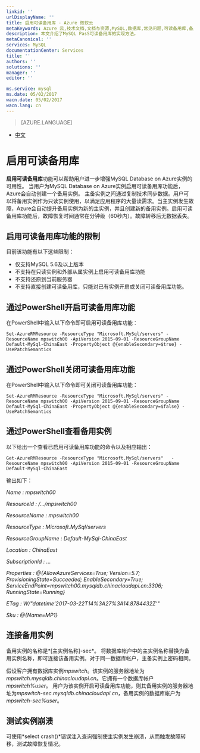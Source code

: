```yaml
---
linkid: ''
urlDisplayName: ''
title: 启用可读备用库 - Azure 微软云
metaKeywords: Azure 云,技术文档,文档与资源,MySQL,数据库,常见问题,可读备用库,备用库实例,Azure MySQL, MySQL PaaS,Azure MySQL PaaS, Azure MySQL Service, Azure RDS,FAQ
description: 本文介绍了MySQL PasS可读备用库的实现方法。
metaCanonical: ''
services: MySQL
documentationCenter: Services
title: ''
authors: ''
solutions: ''
manager: ''
editor: ''

ms.service: mysql
ms.date: 05/02/2017
wacn.date: 05/02/2017
wacn.lang: cn
---
```


> [AZURE.LANGUAGE]
- [中文](./mysql-database-enable-secondary.md)

# 启用可读备用库

**启用可读备用库**功能可以帮助用户进一步增强MySQL Database on Azure实例的可用性。 当用户为MySQL Database on Azure实例启用可读备用库功能后，Azure会自动创建一个备用实例。 主备实例之间通过复制技术同步数据。用户可以将备用实例作为只读实例使用，以满足应用程序的大量读需求。当主实例发生故障，Azure会自动提升备用实例为新的主实例，并且创建新的备用实例。启用可读备用库功能后，故障恢复时间通常在分钟级（60秒内）。故障转移后无数据丢失。

## 启用可读备用库功能的限制

目前该功能有以下这些限制：

- 仅支持MySQL 5.6及以上版本
- 不支持在只读实例和外部从属实例上启用可读备用库功能
- 不支持还原到当前服务器
- 不支持直接创建可读备用库，只能对已有实例开启或关闭可读备用库功能。

## 通过PowerShell开启可读备用库功能

在PowerShell中输入以下命令即可启用可读备用库功能：

```
Set-AzureRMResource -ResourceType "Microsoft.MySql/servers" -ResourceName mpswitch00 -ApiVersion 2015-09-01 -ResourceGroupName Default-MySql-ChinaEast -PropertyObject @{enableSecondary=$true} -UsePatchSemantics
```

## 通过PowerShell关闭可读备用库功能

在PowerShell中输入以下命令即可关闭可读备用库功能：

```
Set-AzureRMResource -ResourceType "Microsoft.MySql/servers" -ResourceName mpswitch00 -ApiVersion 2015-09-01 -ResourceGroupName Default-MySql-ChinaEast -PropertyObject @{enableSecondary=$false} -UsePatchSemantics
```

## 通过PowerShell查看备用实例

以下给出一个查看已启用可读备用库功能的命令以及相应输出：

```
Get-AzureRMResource -ResourceType "Microsoft.MySql/servers"   -ResourceName mpswitch00 -ApiVersion 2015-09-01 -ResourceGroupName Default-MySql-ChinaEast
```

输出如下：

*Name              : mpswitch00*

*ResourceId        : /…/mpswitch00*

*ResourceName      : mpswitch00*

*ResourceType      : Microsoft.MySql/servers*

*ResourceGroupName : Default-MySql-ChinaEast*

*Location          : ChinaEast*

*SubscriptionId    : …*

*Properties        : @{AllowAzureServices=True; Version=5.7; ProvisioningState=Succeeded; EnableSecondary=True; ServiceEndPoint=mpswitch00.mysqldb.chinacloudapi.cn:3306; RunningState=Running}*

*ETag              : W/"datetime'2017-03-22T14%3A27%3A14.8784432Z'"*

*Sku               : @{Name=MP1}*

## 连接备用实例

备用实例的名称是*[主实例名称]-sec*。 将数据库帐户中的主实例名称替换为备用实例名称，即可连接该备用实例。对于同一数据库帐户，主备实例上密码相同。

假设客户拥有数据库实例*mpswitch*。该实例的服务器地址为 *mpswitch.mysqldb.chinacloudapi.cn*。它拥有一个数据库帐户*mpswitch%user*。 用户为该实例开启可读备用库功能，则其备用实例的服务器地址为*mpswitch-sec.mysqldb.chinacloudapi.cn*，备用实例的数据库帐户为*mpswitch-sec%user*。

## 测试实例崩溃

可使用*select crash()*错误注入查询强制使主实例发生崩溃，从而触发故障转移，测试故障恢复情况。